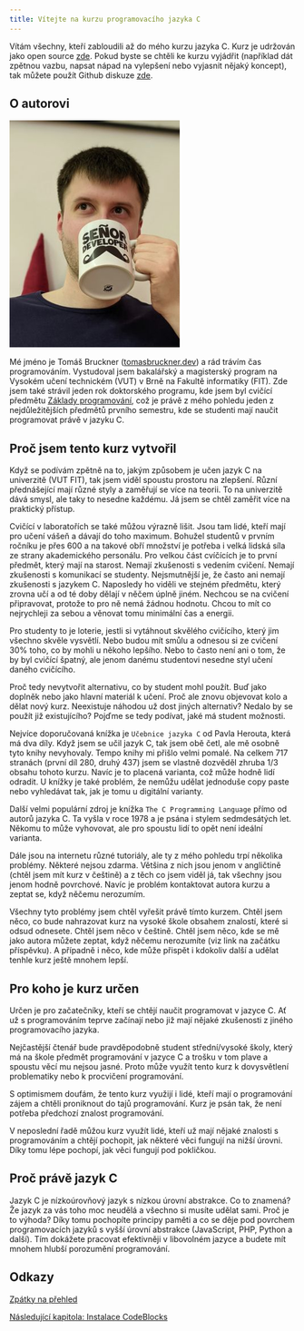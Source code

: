 ```yaml
---
title: Vítejte na kurzu programovacího jazyka C
---
```



Vítám všechny, kteří zabloudili až do mého kurzu jazyka C. Kurz je udržován jako open source [zde](https://github.com/tomasbruckner/c_lectures). Pokud byste se chtěli ke kurzu vyjádřit (například dát zpětnou vazbu, napsat nápad na vylepšení nebo vyjasnit nějaký koncept), tak můžete použít Github diskuze [zde](https://github.com/tomasbruckner/c_lectures/discussions).



## O autorovi
![fotka autora](./obrazky/uvod/profilovka_senor_small.jpg)

Mé jméno je Tomáš Bruckner ([tomasbruckner.dev](https://www.tomasbruckner.dev/)) a rád trávím čas programováním. Vystudoval jsem bakalářský a magisterský program na Vysokém učení technickém (VUT) v Brně na Fakultě informatiky (FIT). Zde jsem také strávil jeden rok doktorského programu, kde jsem byl cvičící předmětu [Základy programování](https://www.fit.vut.cz/study/course/244899/.cs), což je právě z mého pohledu jeden z nejdůležitějších předmětů prvního semestru, kde se studenti mají naučit programovat právě v jazyku C.


## Proč jsem tento kurz vytvořil
Když se podívám zpětně na to, jakým způsobem je učen jazyk C na univerzitě (VUT FIT), tak jsem viděl spoustu prostoru na zlepšení. Různí přednášející mají různé styly a zaměřují se více na teorii. To na univerzitě dává smysl, ale taky to nesedne každému. Já jsem se chtěl zaměřit více na praktický přístup.

Cvičící v laboratořích se také můžou výrazně lišit. Jsou tam lidé, kteří mají pro učení vášeň a dávají do toho maximum. Bohužel studentů v prvním ročníku je přes 600 a na takové obří množství je potřeba i velká lidská síla ze strany akademického personálu. Pro velkou část cvíčících je to první předmět, který mají na starost. Nemají zkušenosti s vedením cvičení. Nemají zkušenosti s komunikací se studenty. Nejsmutnější je, že často ani nemají zkušenosti s jazykem C. Naposledy ho viděli ve stejném předmětu, který zrovna učí a od té doby dělají v něčem úplně jiném. Nechcou se na cvičení připravovat, protože to pro ně nemá žádnou hodnotu. Chcou to mít co nejrychleji za sebou a věnovat tomu minimální čas a energii.

Pro studenty to je loterie, jestli si vytáhnout skvělého cvičícího, který jim všechno skvěle vysvětlí. Nebo budou mít smůlu a odnesou si ze cvičení 30% toho, co by mohli u někoho lepšího. Nebo to často není ani o tom, že by byl cvičící špatný, ale jenom danému studentovi nesedne styl učení daného cvičícího.

Proč tedy nevytvořit alternativu, co by student mohl použít. Buď jako doplněk nebo jako hlavní materiál k učení. Proč ale znovu objevovat kolo a dělat nový kurz. Neexistuje náhodou už dost jiných alternativ? Nedalo by se použít již existujícího? Pojďme se tedy podívat, jaké má student možnosti.

Nejvíce doporučovaná knížka je `Učebnice jazyka C` od Pavla Herouta, která má dva díly. Když jsem se učil jazyk C, tak jsem obě četl, ale mě osobně tyto knihy nevyhovaly. Tempo knihy mi přišlo velmi pomalé. Na celkem 717 stranách (první díl 280, druhý 437) jsem se vlastně dozvěděl zhruba 1/3 obsahu tohoto kurzu. Navíc je to placená varianta, což může hodně lidí odradit. U knížky je také problém, že nemůžu udělat jednoduše copy paste nebo vyhledávat tak, jak je tomu u digitální varianty.

Další velmi populární zdroj je knížka `The C Programming Language` přímo od autorů jazyka C. Ta vyšla v roce 1978 a je psána i stylem sedmdesátých let. Někomu to může vyhovovat, ale pro spoustu lidí to opět není ideální varianta.

Dále jsou na internetu různé tutoriály, ale ty z mého pohledu trpí několika problémy. Některé nejsou zdarma. Většina z nich jsou jenom v angličtině (chtěl jsem mít kurz v češtině) a z těch co jsem viděl já, tak všechny jsou jenom hodně povrchové. Navíc je problém kontaktovat autora kurzu a zeptat se, když něčemu nerozumím.

Všechny tyto problémy jsem chtěl vyřešit právě tímto kurzem. Chtěl jsem něco, co bude nahrazovat kurz na vysoké škole obsahem znalostí, které si odsud odnesete. Chtěl jsem něco v češtině. Chtěl jsem něco, kde se mě jako autora můžete zeptat, když něčemu nerozumíte (viz link na začátku příspěvku). A případně i něco, kde může přispět i kdokoliv další a udělat tenhle kurz ještě mnohem lepší.

## Pro koho je kurz určen
Určen je pro začatečníky, kteří se chtějí naučit programovat v jazyce C. Ať už s programováním teprve začínají nebo již mají nějaké zkušenosti z jiného programovacího jazyka.

Nejčastější čtenář bude pravděpodobně student střední/vysoké školy, který má na škole předmět programování v jazyce C a trošku v tom plave a spoustu věcí mu nejsou jasné. Proto může využít tento kurz k dovysvětlení problematiky nebo k procvičení programování.

S optimismem doufám, že tento kurz využijí i lidé, kteří mají o programování zájem a chtěli proniknout do tajů programování. Kurz je psán tak, že není potřeba předchozí znalost programování.

V neposlední řadě můžou kurz využít lidé, kteří už mají nějaké znalosti s programováním a chtějí pochopit, jak některé věci fungují na nižší úrovni. Díky tomu lépe pochopí, jak věci fungují pod pokličkou.

## Proč právě jazyk C
Jazyk C je nízkoúrovňový jazyk s nízkou úrovní abstrakce. Co to znamená? Že jazyk za vás toho moc neudělá a všechno si musíte udělat sami. Proč je to výhoda? Díky tomu pochopíte principy paměti a co se děje pod povrchem programovacích jazyků s vyšší úrovní abstrakce (JavaScript, PHP, Python a další). Tím dokážete pracovat efektivněji v libovolném jazyce a budete mít mnohem hlubší porozumění programování.

## Odkazy
[Zpátky na přehled](./index.md)

[Následující kapitola: Instalace CodeBlocks](./zaklady-instalace.md)
